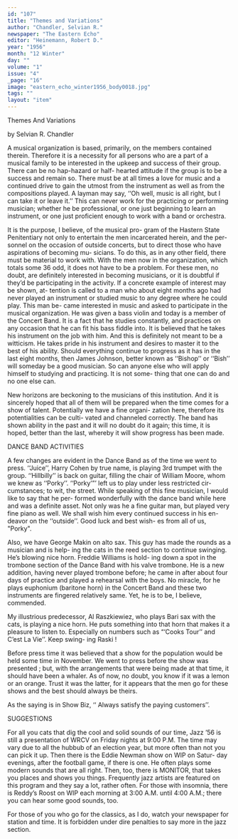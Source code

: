 ```yaml
---
id: "107"
title: "Themes and Variations"
author: "Chandler, Selvian R."
newspaper: "The Eastern Echo"
editor: "Heinemann, Robert D."
year: "1956"
month: "12 Winter"
day: ""
volume: "1"
issue: "4"
_page: "16"
image: "eastern_echo_winter1956_body0018.jpg"
tags: ""
layout: "item"
---
```

Themes
And
Variations

by Selvian R. Chandler

A musical organization is based, primarily, on
the members contained therein. Therefore it is a
necessity for all persons who are a part of a musical
family to be interested in the upkeep and success
of their group. There can be no hap-hazard or half-
hearted attitude if the group is to be a success and
remain so. There must be at all times a love for
music and a continued drive to gain the utmost from
the instrument as well as from the compositions
played. A layman may say, ‘‘Oh well, music is all
right, but I can take it or leave it.’’ This can never
work for the practicing or performing musician;
whether he be professional, or one just beginning to
learn an instrument, or one just proficient enough
to work with a band or orchestra.

It is the purpose, I believe, of the musical pro-
gram of the Hastern State Penitentiary not only to
entertain the men incarcerated herein, and the per-
sonnel on the occasion of outside concerts, but to
direct those who have aspirations of becoming mu-
sicians. To do this, as in any other field, there must
be material to work with. With the men now in the
organization, which totals some 36 odd, it does not
have to be a problem. For these men, no doubt, are
definitely interested in becoming musicians, or it
is doubtful if they’d be participating in the activity.
If a concrete example of interest may be shown, at-
tention is called to a man who about eight months
ago had never played an instrument or studied music
to any degree where he could play. This man be-
came interested in music and asked to participate
in the musical organization. He was given a bass
violin and today is a member of the Concert Band.
It is a fact that he studies constantly, and practices
on any occasion that he can fit his bass fiddle into.
It is believed that he takes his instrument on the
job with him. And this is definitely not meant to
be a witticism. He takes pride in his instrument
and desires to master it to the best of his ability.
Should everything continue to progress as it has in
the last eight months, then James Johnson, better
known as ‘‘Bishop’’ or ‘‘Bish’’ will someday be a
good musician. So can anyone else who will apply
himself to studying and practicing. It is not some-
thing that one can do and no one else can.

New horizons are beckoning to the musicians
of this institution. And it is sincerely hoped that
all of them will be prepared when the time comes for
a show of talent. Potentially we have a fine organi-
zation here, therefore its potentialities can be culti-
vated and channeled correctly. The band has shown
ability in the past and it will no doubt do it again;
this time, it is hoped, better than the last, whereby it
will show progress has been made.

DANCE BAND ACTIVITIES

A few changes are evident in the Dance Band
as of the time we went to press. ‘‘Juice’’, Harry
Cohen by true name, is playing 3rd trumpet with
the group. ‘‘Hillbilly’’ is back on guitar, filling the
chair of William Moore, whom we knew as ‘‘Porky’’.
‘‘Porky’”’ left us to play under less restricted cir-
cumstances; to wit, the street. While speaking of
this fine musician, I would like to say that he per-
formed wonderfully with the dance band while here
and was a definite asset. Not only was he a fine
guitar man, but played very fine piano as well. We
shall wish him every continued success in his en-
deavor on the ‘‘outside’’. Good luck and best wish-
es from all of us, "Porky".

Also, we have George Makin on alto sax. This
guy has made the rounds as a musician and is help-
ing the cats in the reed section to continue swinging.
He’s blowing nice horn. Freddie Williams is hold-
ing down a spot in the trombone section of the
Dance Band with his valve trombone. He is a new
addition, having never played trombone before; he
came in after about four days of practice and played
a rehearsal with the boys. No miracle, for he plays
euphonium (baritone horn) in the Concert Band
and these two instruments are fingered relatively
same. Yet, he is to be, I believe, commended.

My illustrious predecessor, Al Raszkiewiez, who
plays Bari sax with the cats, is playing a nice horn.
He puts something into that horn that makes it a
pleasure to listen to. Especially on numbers such
as “‘Cooks Tour’’ and C’est La Vie’’. Keep swing-
ing Raski !

Before press time it was believed that a show for
the population would be held some time in November.
We went to press before the show was presented ; but,
with the arrangements that were being made at that
time, it should have been a whaler. As of now, no
doubt, you know if it was a lemon or an orange.
Trust it was the latter, for it appears that the men
go for these shows and the best should always be
theirs.

As the saying is in Show Biz, ‘‘ Always satisfy
the paying customers’’.

SUGGESTIONS

For all you cats that dig the cool and solid
sounds of our time, Jazz ’56 is still a presentation of
WRCV on Friday nights at 9:00 P.M. The time
may vary due to all the hubbub of an election year,
but more often than not you can pick it up. Then
there is the Eddie Newman show on WIP on Satur-
day evenings, after the football game, if there is one.
He often plays some modern sounds that are all right.
Then, too, there is MONITOR, that takes you places
and shows you things. Frequently jazz artists are
featured on this program and they say a lot, rather
often. For those with insomnia, there is Reddy’s
Roost on WIP each morning at 3:00 A.M. until 4:00
A.M.; there you can hear some good sounds, too.

For those of you who go for the classics, as I
do, watch your newspaper for station and time. It
is forbidden under dire penalties to say more in the
jazz section.
